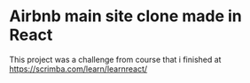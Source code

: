 # Airbnb main site clone made in React

This project was a challenge from course that i finished at https://scrimba.com/learn/learnreact/


